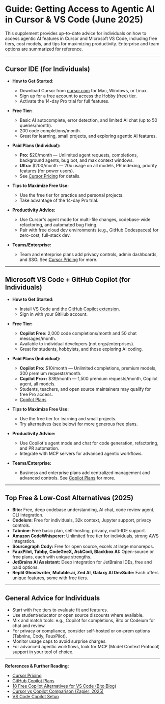 # Guide: Getting Access to Agentic AI in Cursor & VS Code (June 2025)

This supplement provides up-to-date advice for individuals on how to access agentic AI features in Cursor and Microsoft VS Code, including free tiers, cost models, and tips for maximizing productivity. Enterprise and team options are summarized for reference.

---

## Cursor IDE (for Individuals)

- **How to Get Started:**
  - Download Cursor from [cursor.com](https://www.cursor.com/) for Mac, Windows, or Linux.
  - Sign up for a free account to access the Hobby (free) tier.
  - Activate the 14-day Pro trial for full features.

- **Free Tier:**
  - Basic AI autocomplete, error detection, and limited AI chat (up to 50 queries/month).
  - 200 code completions/month.
  - Great for learning, small projects, and exploring agentic AI features.

- **Paid Plans (Individual):**
  - **Pro:** $20/month — Unlimited agent requests, completions, background agents, bug bot, and max context windows.
  - **Ultra:** $200/month — 20x usage on all models, PR indexing, priority features (for power users).
  - See [Cursor Pricing](https://www.cursor.com/pricing) for details.

- **Tips to Maximize Free Use:**
  - Use the free tier for practice and personal projects.
  - Take advantage of the 14-day Pro trial.

- **Productivity Advice:**
  - Use Cursor's agent mode for multi-file changes, codebase-wide refactoring, and automated bug fixing.
  - Pair with free cloud dev environments (e.g., GitHub Codespaces) for zero-cost, full-stack dev.

- **Teams/Enterprise:**
  - Team and enterprise plans add privacy controls, admin dashboards, and SSO. See [Cursor Pricing](https://www.cursor.com/pricing) for more.

---

## Microsoft VS Code + GitHub Copilot (for Individuals)

- **How to Get Started:**
  - Install [VS Code](https://code.visualstudio.com/) and the [GitHub Copilot extension](https://marketplace.visualstudio.com/items?itemName=GitHub.copilot).
  - Sign in with your GitHub account.

- **Free Tier:**
  - **Copilot Free:** 2,000 code completions/month and 50 chat messages/month.
  - Available to individual developers (not orgs/enterprises).
  - Great for students, hobbyists, and those exploring AI coding.

- **Paid Plans (Individual):**
  - **Copilot Pro:** $10/month — Unlimited completions, premium models, 300 premium requests/month.
  - **Copilot Pro+:** $39/month — 1,500 premium requests/month, Copilot agent, all models.
  - Students, teachers, and open source maintainers may qualify for free Pro access.
  - [Copilot Plans](https://docs.github.com/en/copilot/about-github-copilot/plans-for-github-copilot)

- **Tips to Maximize Free Use:**
  - Use the free tier for learning and small projects.
  - Try alternatives (see below) for more generous free plans.

- **Productivity Advice:**
  - Use Copilot's agent mode and chat for code generation, refactoring, and PR automation.
  - Integrate with MCP servers for advanced agentic workflows.

- **Teams/Enterprise:**
  - Business and enterprise plans add centralized management and advanced controls. See [Copilot Plans](https://docs.github.com/en/copilot/about-github-copilot/plans-for-github-copilot) for more.

---

## Top Free & Low-Cost Alternatives (2025)

- **Bito:** Free, deep codebase understanding, AI chat, code review agent, CLI integration.
- **Codeium:** Free for individuals, 32k context, Jupyter support, privacy controls.
- **Tabnine:** Free basic plan, self-hosting, privacy, multi-IDE support.
- **Amazon CodeWhisperer:** Unlimited free tier for individuals, strong AWS integration.
- **Sourcegraph Cody:** Free for open source, excels at large monorepos.
- **FauxPilot, Tabby, CodeGeeX, AskCodi, Blackbox AI:** Open-source or free plans, each with unique strengths.
- **JetBrains AI Assistant:** Deep integration for JetBrains IDEs, free and paid options.
- **Replit Ghostwriter, Mutable.ai, Zed AI, Galaxy AI DevSuite:** Each offers unique features, some with free tiers.

---

## General Advice for Individuals

- Start with free tiers to evaluate fit and features.
- Use student/educator or open source discounts where available.
- Mix and match tools: e.g., Copilot for completions, Bito or Codeium for chat and review.
- For privacy or compliance, consider self-hosted or on-prem options (Tabnine, Cody, FauxPilot).
- Monitor usage caps to avoid surprise charges.
- For advanced agentic workflows, look for MCP (Model Context Protocol) support in your tool of choice.

---

**References & Further Reading:**
- [Cursor Pricing](https://www.cursor.com/pricing)
- [GitHub Copilot Plans](https://docs.github.com/en/copilot/about-github-copilot/plans-for-github-copilot)
- [18 Free Copilot Alternatives for VS Code (Bito Blog)](https://bito.ai/blog/free-github-copilot-alternatives-for-vs-code/)
- [Cursor vs Copilot Comparison (Zapier, 2025)](https://zapier.com/blog/cursor-vs-copilot/)
- [VS Code Copilot Setup](https://code.visualstudio.com/docs/copilot/setup-simplified) 
